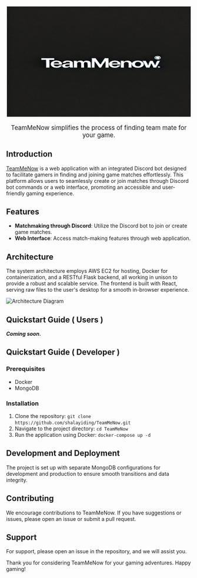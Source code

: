 <p align="center">
  <img src="./Images/TeamMeNow.png" alt="TeamMeNow" height = 300px width=500px/>
</p>

<p align="center" style="font-size: larger;">
TeamMeNow simplifies the process of finding team mate for your game.
</p>

## Introduction


[TeamMeNow](https://www.teammenow.com) is a web application with an integrated Discord bot designed to facilitate gamers in finding and joining game matches effortlessly. This platform allows users to seamlessly create or join matches through Discord bot commands or a web interface, promoting an accessible and user-friendly gaming experience.

## Features

- **Matchmaking through Discord**: Utilize the Discord bot to join or create game matches.
- **Web Interface**: Access match-making features through web application.

## Architecture

The system architecture employs AWS EC2 for hosting, Docker for containerization, and a RESTful Flask backend, all working in unison to provide a robust and scalable service. The frontend is built with React, serving raw files to the user's desktop for a smooth in-browser experience.

![Architecture Diagram](./Images/DesignDiagram.png)

## Quickstart Guide ( Users )

**_Coming soon._**

## Quickstart Guide ( Developer )

### Prerequisites

- Docker
- MongoDB

### Installation

1. Clone the repository:
   `git clone https://github.com/shalayiding/TeamMeNow.git`
2. Navigate to the project directory:
   `cd TeamMeNow`
3. Run the application using Docker:
   `docker-compose up -d`

## Development and Deployment

The project is set up with separate MongoDB configurations for development and production to ensure smooth transitions and data integrity.

## Contributing

We encourage contributions to TeamMeNow. If you have suggestions or issues, please open an issue or submit a pull request.

## Support

For support, please open an issue in the repository, and we will assist you.

Thank you for considering TeamMeNow for your gaming adventures. Happy gaming!

